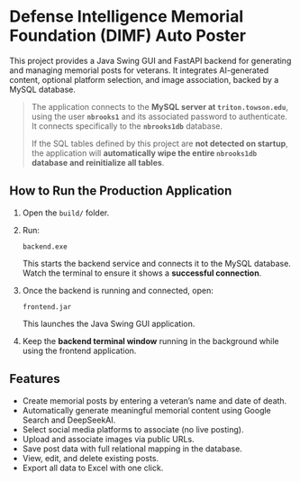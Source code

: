 # Defense Intelligence Memorial Foundation (DIMF) Auto Poster

This project provides a Java Swing GUI and FastAPI backend for generating and managing memorial posts for veterans. It integrates AI-generated content, optional platform selection, and image association, backed by a MySQL database.

> The application connects to the **MySQL server at `triton.towson.edu`**, using the user **`nbrooks1`** and its associated password to authenticate. It connects specifically to the **`nbrooks1db`** database.
>
> If the SQL tables defined by this project are **not detected on startup**, the application will **automatically wipe the entire `nbrooks1db` database and reinitialize all tables**.

## How to Run the Production Application

1. Open the `build/` folder.

2. Run:

   ```
   backend.exe
   ```

   This starts the backend service and connects it to the MySQL database. Watch the terminal to ensure it shows a **successful connection**.

3. Once the backend is running and connected, open:

   ```
   frontend.jar
   ```

   This launches the Java Swing GUI application.

4. Keep the **backend terminal window** running in the background while using the frontend application.

## Features

- Create memorial posts by entering a veteran’s name and date of death.
- Automatically generate meaningful memorial content using Google Search and DeepSeekAI.
- Select social media platforms to associate (no live posting).
- Upload and associate images via public URLs.
- Save post data with full relational mapping in the database.
- View, edit, and delete existing posts.
- Export all data to Excel with one click.
